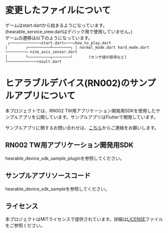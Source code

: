 # 変更したファイルについて
ゲームはstart.dartから始まるようになっています。  
(hearable_service_view.dartはデバック用で使用していません。)  
ゲームの遷移は以下のようになっています。  
<code>
┌─────────────→start.dart←───→how_to_play.dart
│&nbsp;&nbsp;&nbsp;&nbsp;&nbsp;&nbsp;&nbsp;&nbsp;┌──────────┴────────┐
│ normal_mode.dart     hard_mode.dart  ─────────→ nine_axis_sensor.dart
│&nbsp;&nbsp;&nbsp;&nbsp;&nbsp;&nbsp;&nbsp;&nbsp;└──────────┬────────┘&nbsp;&nbsp;&nbsp;&nbsp;&nbsp;&nbsp;&nbsp;(センサ値の取得など)
└─────────────result.dart
</code>

# ヒアラブルデバイス(RN002)のサンプルアプリについて
本プロジェクトでは、RN002 TW用アプリケーション開発用SDKを使用したサンプルアプリを公開しています。サンプルアプリはFlutterで開発しています。

サンプルアプリに関するお問い合わせは、[こちら](https://github.com/HearableDev/Hearable/issues)からご連絡をお願いします。

## RN002 TW用アプリケーション開発用SDK
hearable_device_sdk_sample_pluginを参照してください。

## サンプルアプリソースコード
hearable_device_sdk_sampleを参照してください。

## ライセンス
本プロジェクトはMITライセンスで提供されています。詳細は[LICENSE](LICENSE)ファイルをご参照ください。

